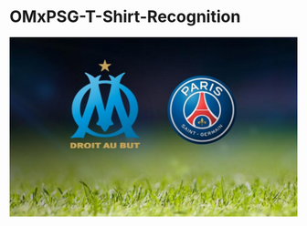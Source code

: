# OMxPSG-T-Shirt-Recognition

![OM x PSG T-Shirt Recognition!](Image/om-psg-classico.jpg "OM x PSG")
